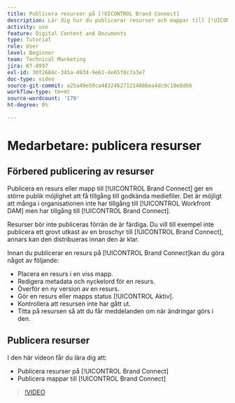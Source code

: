 ```yaml
---
title: Publicera resurser på [!UICONTROL Brand Connect]
description: Lär dig hur du publicerar resurser och mappar till [!UICONTROL Brand Connect] in [!UICONTROL Workfront DAM].
activity: use
feature: Digital Content and Documents
type: Tutorial
role: User
level: Beginner
team: Technical Marketing
jira: KT-8997
exl-id: 30f2684c-345a-4834-9e61-4e65f0c7a3e7
doc-type: video
source-git-commit: a25a49e59ca483246271214886ea4dc9c10e8d66
workflow-type: tm+mt
source-wordcount: '179'
ht-degree: 0%

---
```


# Medarbetare: publicera resurser

## Förbered publicering av resurser

Publicera en resurs eller mapp till [!UICONTROL Brand Connect] ger en större publik möjlighet att få tillgång till godkända mediefiler. Det är möjligt att många i organisationen inte har tillgång till [!UICONTROL Workfront DAM] men har tillgång till [!UICONTROL Brand Connect].

Resurser bör inte publiceras förrän de är färdiga. Du vill till exempel inte publicera ett grovt utkast av en broschyr till [!UICONTROL Brand Connect], annars kan den distribueras innan den är klar.

Innan du publicerar en resurs på [!UICONTROL Brand Connect]kan du göra något av följande:

* Placera en resurs i en viss mapp.
* Redigera metadata och nyckelord för en resurs.
* Överför en ny version av en resurs.
* Gör en resurs eller mapps status [!UICONTROL Aktiv].
* Kontrollera att resursen inte har gått ut.
* Titta på resursen så att du får meddelanden om när ändringar görs i den.

## Publicera resurser

I den här videon får du lära dig att:

* Publicera resurser på [!UICONTROL Brand Connect]
* Publicera mappar till [!UICONTROL Brand Connect]

>[!VIDEO](https://video.tv.adobe.com/v/335257/?quality=12&learn=on)
